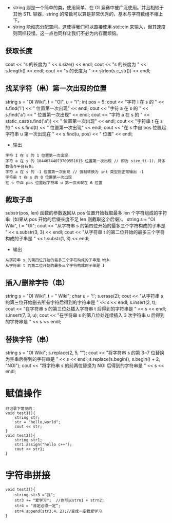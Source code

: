 - string 则是一个简单的类，使用简单，在 OI 竞赛中被广泛使用。并且相较于其他 STL 容器，string 的常数可以算是非常优秀的，基本与字符数组不相上下。
- string 能动态分配空间，这使得我们可以直接使用 std::cin 来输入，但其速度则同样较慢。这一点也同样让我们不必为内存而烦恼。

## 获取长度
cout << "s 的长度为 " << s.size() << endl;
cout << "s 的长度为 " << s.length() << endl;
cout << "s 的长度为 " << strlen(s.c_str()) << endl;

## 找某字符（串）第一次出现的位置
string s = "OI Wiki", t = "OI", u = "i";
int pos = 5;
cout << "字符 I 在 s 的 " << s.find('I') << " 位置第一次出现" << endl;
cout << "字符 a 在 s 的 " << s.find('a') << " 位置第一次出现" << endl;
cout << "字符 a 在 s 的 " << static_cast<int>(s.find('a')) << " 位置第一次出现" << endl;
cout << "字符串 t 在 s 的 " << s.find(t) << " 位置第一次出现" << endl;
cout << "在 s 中自 pos 位置起字符串 u 第一次出现在 " << s.find(u, pos) << " 位置" << endl;
- 输出
```
字符 I 在 s 的 1 位置第一次出现
字符 a 在 s 的 18446744073709551615 位置第一次出现 // 即为 size_t(-1)，具体数值与平台有关。
字符 a 在 s 的 -1 位置第一次出现 // 强制转换为 int 类型则正常输出 -1
字符串 t 在 s 的 0 位置第一次出现
在 s 中自 pos 位置起字符串 u 第一次出现在 6 位置
```

## 截取子串
substr(pos, len) 函数的参数返回从 pos 位置开始截取最多 len 个字符组成的字符串（如果从 pos 开始的后缀长度不足 len 则截取这个后缀）。
string s = "OI Wiki", t = "OI";
cout << "从字符串 s 的第四位开始的最多三个字符构成的子串是 " << s.substr(3, 3) << endl;
cout << "从字符串 t 的第二位开始的最多三个字符构成的子串是 " << t.substr(1, 3) << endl;
- 输出
```
从字符串 s 的第四位开始的最多三个字符构成的子串是 Wik
从字符串 t 的第二位开始的最多三个字符构成的子串是 I
```

## 插入/删除字符（串）
string s = "OI Wiki", t = " Wiki";
char u = '!';
s.erase(2);
cout << "从字符串 s 的第三位开始删去所有字符后得到的字符串是 " << s << endl;
s.insert(2, t);
cout << "在字符串 s 的第三位处插入字符串 t 后得到的字符串是 " << s << endl;
s.insert(7, 3, u);
cout << "在字符串 s 的第八位处连续插入 3 次字符串 u 后得到的字符串是 " << s << endl;


## 替换字符（串）
string s = "OI Wiki";
s.replace(2, 5, "");
cout << "将字符串 s 的第 3~7 位替换为空串后得到的字符串是 " << s << endl;
s.replace(s.begin(), s.begin() + 2, "NOI");
cout << "将字符串 s 的前两位替换为 NOI 后得到的字符串是 " << s << endl;


# 赋值操作
```
只记录下常见的：
void test1(){
    string str;
    str = "hello,world";
    cout << str;
}
void test2(){
    string str1;
    str1.assign("hello c++");
    cout << str1;
}
```

# 字符串拼接
```
void test3(){
    string str3 ="我";
    str3 += "爱学习";  //也可以strn1 + strn2;
    str4 = "肯定必须一定“;
    str4.append(str3,4，2);//变成一定我爱学习
}
```